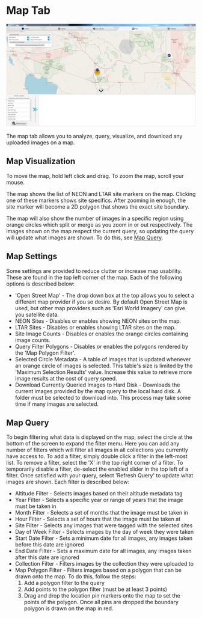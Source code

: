 # Map Tab
![Map Tab](./screenshots/map.PNG)

The map tab allows you to analyze, query, visualize, and download any uploaded images on a map. 

## Map Visualization
To move the map, hold left click and drag. To zoom the map, scroll your mouse. 

The map shows the list of NEON and LTAR site markers on the map. Clicking one of these markers shows site specifics. After zooming in enough, the site marker will become a 2D polygon that shows the exact site boundary. 

The map will also show the number of images in a specific region using orange circles which split or merge as you zoom in or out respectively. The images shown on the map respect the current query, so updating the query will update what images are shown. To do this, see [Map Query](#map-query). 

## Map Settings
Some settings are provided to reduce clutter or increase map usability. These are found in the top left corner of the map. Each of the following options is described below:
- 'Open Street Map' - The drop down box at the top allows you to select a different map provider if you so desire. By default Open Street Map is used, but other map providers such as 'Esri World Imagery' can give you satellite data.
- NEON Sites - Disables or enables showing NEON sites on the map.
- LTAR Sites - Disables or enables showing LTAR sites on the map.
- Site Image Counts - Disables or enables the orange circles containing image counts.
- Query Filter Polygons - Disables or enables the polygons rendered by the 'Map Polygon Filter'. 
- Selected Circle Metadata - A table of images that is updated whenever an orange circle of images is selected. This table's size is limited by the 'Maximum Selection Results' value. Increase this value to retrieve more image results at the cost of query speed. 
- Download Currently Queried Images to Hard Disk - Downloads the current images provided by the map query to the local hard disk. A folder must be selected to download into. This process may take some time if many images are selected. 

## Map Query
To begin filtering what data is displayed on the map, select the circle at the bottom of the screen to expand the filter menu. Here you can add any number of filters which will filter all images in all collections you currently have access to. To add a filter, simply double click a filter in the left-most list. To remove a filter, select the 'X' in the top right corner of a filter. To temporarily disable a filter, de-select the enabled slider in the top left of a filter. Once satisfied with your query, select 'Refresh Query' to update what images are shown. Each filter is described below:
- Altitude Filter - Selects images based on their altitude metadata tag
- Year Filter - Selects a specific year or range of years that the image must be taken in
- Month Filter - Selects a set of months that the image must be taken in
- Hour Filter - Selects a set of hours that the image must be taken at
- Site Filter - Selects any images that were tagged with the selected sites
- Day of Week Filter - Selects images by the day of week they were taken
- Start Date Filter - Sets a minimum date for all images, any images taken before this date are ignored
- End Date Filter - Sets a maximum date for all images, any images taken after this date are ignored
- Collection Filter - Filters images by the collection they were uploaded to
- Map Polygon Filter - Filters images based on a polygon that can be drawn onto the map. To do this, follow the steps:
    1. Add a polygon filter to the query
    2. Add points to the polygon filter (must be at least 3 points)
    3. Drag and drop the location pin markers onto the map to set the points of the polygon. Once all pins are dropped the boundary polygon is drawn on the map in red.
